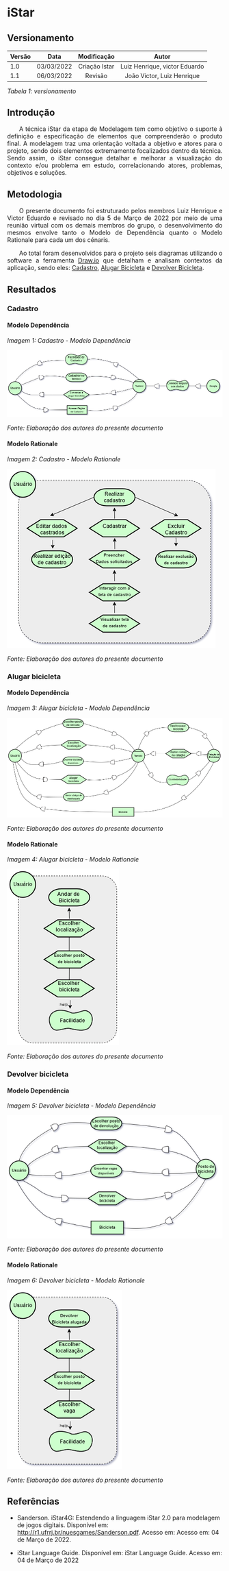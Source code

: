 # iStar
## Versionamento

| Versão | Data | Modificação | Autor |
|-|-|:-:|:-:|
| 1.0 | 03/03/2022 | Criação Istar | Luiz Henrique, victor Eduardo|
| 1.1 | 06/03/2022 | Revisão | João Victor, Luiz Henrique |

*Tabela 1: versionamento*

## Introdução
<p align="justify">&emsp;&emsp;A técnica iStar da etapa de Modelagem tem como objetivo o suporte à definição e especificação de elementos que compreenderão o produto final. A modelagem traz uma orientação voltada a objetivo e atores para o projeto, sendo dois elementos extremamente focalizados dentro da técnica. Sendo assim, o iStar consegue detalhar e melhorar a visualização do contexto e/ou problema em estudo, correlacionando atores, problemas, objetivos e soluções.</p>

## Metodologia
 
<p align="justify">&emsp;&emsp;O presente documento foi estruturado pelos membros Luiz Henrique e Victor Eduardo e revisado no dia 5 de Março de 2022 por meio de uma reunião virtual com os demais membros do grupo, o desenvolvimento do mesmos envolve tanto o Modelo de Dependência quanto o Modelo Rationale para cada um dos cénaris.</p>
<p align="justify">&emsp;&emsp;Ao total foram desenvolvidos para o projeto seis diagramas utilizando o software a ferramenta <a href="https://app.diagrams.net">Draw.io</a> que detalham e analisam contextos da aplicação, sendo eles: <a href="#cadastro" >Cadastro</a>, <a href="#alugar" >Alugar Bicicleta</a> e <a href="#devolver" >Devolver Bicicleta</a>. </p>



## Resultados

### Cadastro

<div id="cadastro"></div>

#### Modelo Dependência

*Imagem 1: Cadastro - Modelo Dependência*

![Cadastro - Modelo Dependência](../assets/modelagem/istar/DiagramaCadastro1.png)

*Fonte: Elaboração dos autores do presente documento*

#### Modelo Rationale

*Imagem 2: Cadastro - Modelo Rationale*

![Cadastro - Modelo Rationale](../assets/modelagem/istar/DiagramaCadastro2.png)

*Fonte: Elaboração dos autores do presente documento*

### Alugar bicicleta

<div id="alugar"></div>


#### Modelo Dependência

*Imagem 3: Alugar bicicleta - Modelo Dependência*

![Alugar bicicleta - Modelo Depêndencia](../assets/modelagem/istar/DragramaAlugarPlano1.png)

*Fonte: Elaboração dos autores do presente documento*

#### Modelo Rationale

*Imagem 4: Alugar bicicleta - Modelo Rationale*

![Alugar bicicleta - Modelo Rationale](../assets/modelagem/istar/DragramaAlugarPlano2.png)

*Fonte: Elaboração dos autores do presente documento*

### Devolver bicicleta

<div id="devolver"></div>

#### Modelo Dependência

*Imagem 5: Devolver bicicleta - Modelo Dependência*

![Devolver bicicleta - Modelo Dependência](../assets/modelagem/istar/DiagramaDevolver1.png)

*Fonte: Elaboração dos autores do presente documento*

#### Modelo Rationale

*Imagem 6: Devolver bicicleta - Modelo Rationale*

![Devolver bicicleta - Modelo Rationale](../assets/modelagem/istar/DiagramaDevolver2.png)

*Fonte: Elaboração dos autores do presente documento*


## Referências 
- <p> Sanderson. iStar4G: Estendendo a linguagem iStar 2.0 para modelagem de jogos digitais. Disponível em: <a href="http://r1.ufrrj.br/nuesgames/Sanderson.pdf">http://r1.ufrrj.br/nuesgames/Sanderson.pdf</a>. Acesso em: Acesso em: 04 de Março de 2022. </p>

- <p> iStar Language Guide. Disponível em: iStar Language Guide. Acesso em: 04 de Março de 2022 </p>

